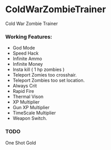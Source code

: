 # ColdWarZombieTrainer
Cold War Zombie Trainer

### Working Features:
* God Mode
* Speed Hack
* Infinite Ammo
* Infinite Money
* Insta kill ( 1 hp zombies )
* Teleport Zomies too crosshair.
* Teleport Zombies too set location.
* Always Crit
* Rapid Fire
* Thermal Vison 
* XP Multiplier
* Gun XP Multiplier 
* TimeScale Multiplier 
* Weapon Switch. 

### TODO
One Shot Gold
